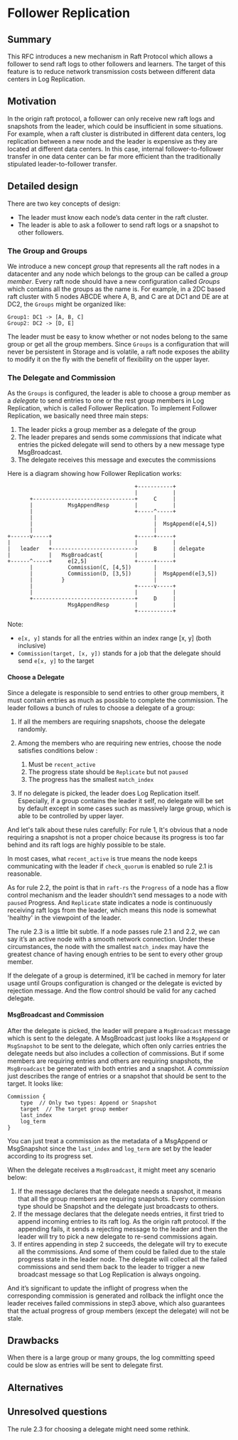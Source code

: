 # Follower Replication

## Summary

This RFC introduces a new mechanism in Raft Protocol which allows a follower to send raft logs to other followers and learners. The target of this feature is to reduce network transmission costs between different data centers in Log Replication.

## Motivation

In the origin raft protocol, a follower can only receive new raft logs and snapshots from the leader, which could be insufficient in some situations. For example, when a raft cluster is distributed in different data centers, log replication between a new node and the leader is expensive as they are located at different data centers. In this case, internal follower-to-follower transfer in one data center can be far more efficient than the traditionally stipulated leader-to-follower transfer.

## Detailed design

There are two key concepts of design:

- The leader must know each node’s data center in the raft cluster.
- The leader is able to ask a follower to send raft logs or a snapshot to other followers.

### The Group and Groups

We introduce a new concept *group* that represents all the raft nodes in a datacenter and any node which belongs to the group can be called a *group member*. Every raft node should have a new configuration called *Groups* which contains all the groups as the name is. For example, in a 2DC based raft cluster with 5 nodes ABCDE where A, B, and C are at DC1 and  DE are at DC2, the `Groups` might be organized like:

```
Group1: DC1 -> [A, B, C]
Group2: DC2 -> [D, E]
```

The leader must be easy to know whether or not nodes belong to the same group or get all the group members. Since `Groups` is a configuration that will never be persistent in Storage and is volatile, a raft node exposes the ability to modify it on the fly with the benefit of flexibility on the upper layer.

### The Delegate and Commission

As the `Groups` is configured, the leader is able to choose a group member as a *delegate* to send entries to one or the rest group members in Log Replication, which is called Follower Replication. To implement Follower Replication, we basically need three main steps:

1. The leader picks a group member as a delegate of the group
2. The leader prepares and sends some *commission*s that indicate what entries the picked delegate will send to others by a new message type MsgBroadcast.
3. The delegate receives this message and executes the commissions

Here is a diagram showing how Follower Replication works:

```
                                        +-----------+
                                        |           |
       +--------------------------------+     C     |
       |           MsgAppendResp        |           |
       |                                +-----^-----+
       |                                      |
       |                                      |  MsgAppend(e[4,5])
       |                                      |
+------v-----+                          +-----+-----+
|            |                          |           |
|   leader   +-------------------------->     B     | delegate
|            |   MsgBroadcast{          |           |
+------^-----+     e[2,5]               +-----+-----+
       |           Commission(C, [4,5])       |
       |           Commission(D, [3,5])       |  MsgAppend(e[3,5])
       |         }                            |
       |                                +-----v-----+
       |                                |           |
       +--------------------------------+     D     |
                   MsgAppendResp        |           |
                                        +-----------+

```

Note:

- `e[x, y]` stands for all the entries within an index range [x, y] (both inclusive)
- `Commission(target, [x, y])` stands for a job that the delegate should send `e[x, y]` to the target

#### Choose a Delegate

Since a delegate is responsible to send entries to other group members, it must contain entries as much as possible to complete the commission. The leader follows a bunch of rules to choose a delegate of a group:

1. If all the members are requiring snapshots, choose the delegate randomly.
2. Among the members who are requiring new entries, choose the node satisfies conditions below :

    1. Must be `recent_active`
    2. The progress state should be `Replicate` but not `paused`
    3. The progress has the smallest `match_index`

3. If no delegate is picked, the leader does Log Replication itself. Especially, if a group contains the leader it self, no delegate will be set by default except in some cases such as massively large group, which is able to be controlled by upper layer.

And let's talk about these rules carefully:
For rule 1, It's obvious that a node requiring a snapshot is not a proper choice because its progress is too far behind and its raft logs are highly possible to be stale.

In most cases, what `recent_active` is true means the node keeps communicating with the leader if `check_quorum` is enabled so rule 2.1 is reasonable.

As for rule 2.2, the point is that in `raft-rs` the `Progress` of a node has a flow control mechanism and the leader shouldn’t send messages to a node with `paused` Progress. And `Replicate` state indicates a node is continuously receiving raft logs from the leader, which means this node is somewhat 'healthy' in the viewpoint of the leader.

The rule 2.3 is a little bit subtle. If a node passes rule 2.1 and 2.2, we can say it’s an active node with a smooth network connection. Under these circumstances, the node with the smallest `match_index` may have the greatest chance of having enough entries to be sent to every other group member.

If the delegate of a group is determined, it’ll be cached in memory for later usage until Groups configuration is changed or the delegate is evicted by rejection message. And the flow control should be valid for any cached delegate.

#### MsgBroadcast and Commission

After the delegate is picked, the leader will prepare a `MsgBroadcast` message which is sent to the delegate. A MsgBroadcast just looks like a `MsgAppend` or `MsgSnapshot` to be sent to the delegate, which often only carries entries the delegate needs but also includes a collection of commissions. But if some members are requiring entries and others are requiring snapshots, the `MsgBroadcast` be generated with both entries and a snapshot.
A *commission* just describes the range of entries or a snapshot that should be sent to the target. It looks like:

```
Commission {
    type  // Only two types: Append or Snapshot
    target  // The target group member
    last_index
    log_term
}
```

You can just treat a commission as the metadata of a MsgAppend or MsgSnapshot since the `last_index` and `log_term` are set by the leader according to its progress set.

When the delegate receives a `MsgBroadcast`, it might meet any scenario below:

1. If the message declares that the delegate needs a snapshot, it means that all the group members are requiring snapshots. Every commission type should be Snapshot and the delegate just broadcasts to others.
2. If the message declares that the delegate needs entries, it first tried to append incoming entries to its raft log. As the origin raft protocol. If the appending fails, it sends a rejecting message to the leader and then the leader will try to pick a new delegate to re-send commissions again.
3. If entires appending in step 2 succeeds, the delegate will try to execute all the commissions. And some of them could be failed due to the stale progress state in the leader node. The delegate will collect all the failed commissions and send them back to the leader to trigger a new broadcast message so that Log Replication is always ongoing.

And it’s significant to update the inflight of progress when the corresponding commission is generated and rollback the inflight once the leader receives failed commissions in step3 above, which also guarantees that the actual progress of group members (except the delegate) will not be stale.

## Drawbacks

When there is a large group or many groups, the log committing speed could be slow as entries will be sent to delegate first.

## Alternatives

## Unresolved questions

The rule 2.3 for choosing a delegate might need some rethink.
